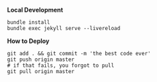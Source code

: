 **Local Development**
```
bundle install
bundle exec jekyll serve --livereload
```

**How to Deploy**
```
git add . && git commit -m 'the best code ever'
git push origin master
# if that fails, you forgot to pull
git pull origin master
```